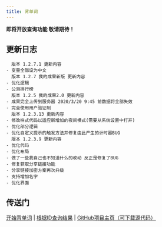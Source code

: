 ```yaml
---
title: 背单词
---
```


<script type="text/javascript">
var currentUser = MW.User.current()
$(function() {
	if(currentUser) {
		$("#user").html("您已登录：<a href='/mword/mword-user.html'>" + currentUser.get("username") + "</a>")
	}
	else {
		$("#user").html("请<a href='/mword/mword-login.html'>登录</a> 或<a href=''>刷新</a>")
	}
})
</script>
<div style="text-align: center;">
	<p id="user"></p>
</div>

**即将开放查询功能 敬请期待！**
## 更新日志
```
  版本 1.2.7.1 更新内容
- 变量全部设为中文
  版本 1.2.7 我的成果新版 更新内容
- 优化逻辑
- 公测排行榜
  版本 1.2.5 我的成果2.0 更新内容
- 成果完全上传到服务器 2020/3/20 9:45 前数据将全部失效
- 完全使用用户验证制
  版本 1.2.3.13 更新内容
- 修改样式代码以适应新增加的夜间模式(需要从系统设置中打开)
- 优化部分逻辑
- 优化自定义提示的触发方法并修复由此产生的计时器BUG
  版本 1.2.3.9 更新内容
- 优化代码
- 优化布局
- 做了一些我自己也不知道什么的改动 反正是修复了BUG
- 修复获取分享链接功能
- 分享链接加密方案再次升级
- 支持增加名字
- 优化界面
```
## 传送门
[开始背单词](mword.html) | [根据ID查询结果](result.html) | [GitHub项目主页（可下载源代码）](https://github.com/xfqwdsj/MemorizeWords)